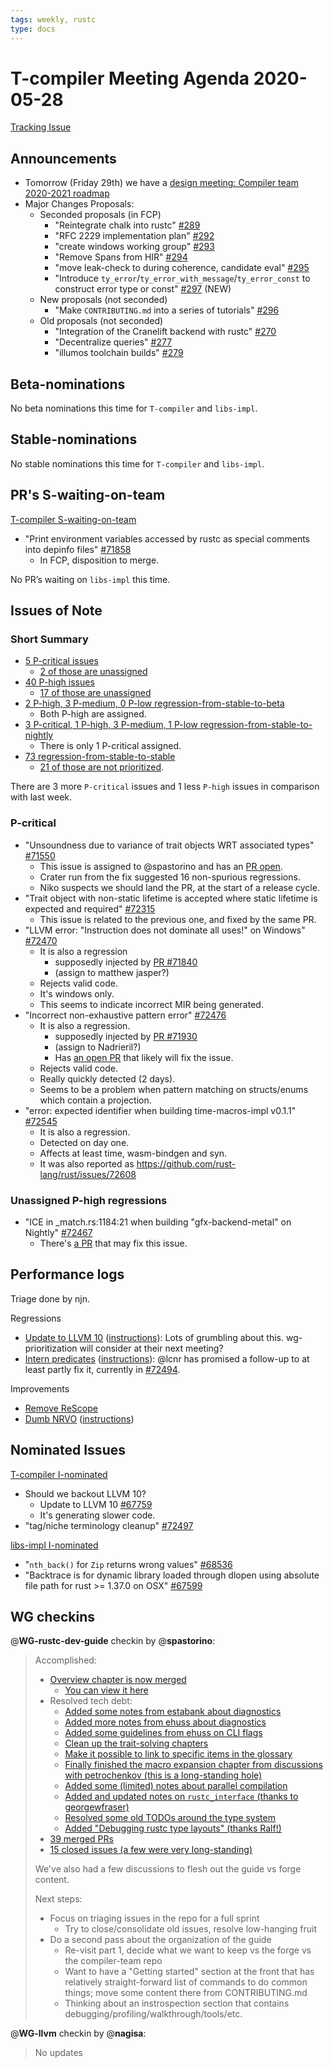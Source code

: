 ```yaml
---
tags: weekly, rustc
type: docs
---
```


# T-compiler Meeting Agenda 2020-05-28

[Tracking Issue](https://github.com/rust-lang/rust/issues/54818)

## Announcements

- Tomorrow (Friday 29th) we have a [design meeting: Compiler team 2020-2021 roadmap](https://github.com/rust-lang/compiler-team/issues/287)
- Major Changes Proposals:
  - Seconded proposals (in FCP)
    - "Reintegrate chalk into rustc" [#289](https://github.com/rust-lang/compiler-team/issues/289)
    - "RFC 2229 implementation plan" [#292](https://github.com/rust-lang/compiler-team/issues/292)
    - "create windows working group" [#293](https://github.com/rust-lang/compiler-team/issues/293)
    - "Remove Spans from HIR" [#294](https://github.com/rust-lang/compiler-team/issues/294)
    - "move leak-check to during coherence, candidate eval" [#295](https://github.com/rust-lang/compiler-team/issues/295)
    - "Introduce `ty_error`/`ty_error_with_message`/`ty_error_const` to construct error type or const" [#297](https://github.com/rust-lang/compiler-team/issues/297) (NEW)
  - New proposals (not seconded)
    - "Make `CONTRIBUTING.md` into a series of tutorials" [#296](https://github.com/rust-lang/compiler-team/issues/296)
  - Old proposals (not seconded)
    - "Integration of the Cranelift backend with rustc" [#270](https://github.com/rust-lang/compiler-team/issues/270)
    - "Decentralize queries" [#277](https://github.com/rust-lang/compiler-team/issues/277)
    - "illumos toolchain builds" [#279](https://github.com/rust-lang/compiler-team/issues/279)

## Beta-nominations

No beta nominations this time for `T-compiler` and `libs-impl`.

## Stable-nominations

No stable nominations this time for `T-compiler` and `libs-impl`.

## PR's S-waiting-on-team

[T-compiler S-waiting-on-team](https://github.com/rust-lang/rust/pulls?utf8=%E2%9C%93&q=is%3Aopen+label%3AS-waiting-on-team+label%3AT-compiler)

- "Print environment variables accessed by rustc as special comments into depinfo files" [#71858](https://github.com/rust-lang/rust/pull/71858)
  - In FCP, disposition to merge.

No PR’s waiting on `libs-impl` this time.

## Issues of Note

### Short Summary

- [5 P-critical issues](https://github.com/rust-lang/rust/issues?utf8=%E2%9C%93&q=is%3Aopen+is%3Aissue+label%3AT-compiler+label%3AP-critical+)
  - [2 of those are unassigned](https://github.com/rust-lang/rust/issues?utf8=%E2%9C%93&q=is%3Aopen+is%3Aissue+label%3AT-compiler+label%3AP-critical+no%3Aassignee)
- [40 P-high issues](https://github.com/rust-lang/rust/issues?utf8=%E2%9C%93&q=is%3Aopen+is%3Aissue+label%3AT-compiler+label%3AP-high+)
  - [17 of those are unassigned](https://github.com/rust-lang/rust/issues?utf8=%E2%9C%93&q=is%3Aopen+is%3Aissue+label%3AT-compiler+label%3AP-high+no%3Aassignee)
- [2 P-high, 3 P-medium, 0 P-low regression-from-stable-to-beta](https://github.com/rust-lang/rust/labels/regression-from-stable-to-beta)
  - Both P-high are assigned.
- [3 P-critical, 1 P-high, 3 P-medium, 1 P-low regression-from-stable-to-nightly](https://github.com/rust-lang/rust/labels/regression-from-stable-to-nightly)
  - There is only 1 P-critical assigned.
- [73 regression-from-stable-to-stable](https://github.com/rust-lang/rust/labels/regression-from-stable-to-stable)
  - [21 of those are not prioritized](https://github.com/rust-lang/rust/issues?q=is%3Aopen+label%3Aregression-from-stable-to-stable+-label%3AP-critical+-label%3AP-high+-label%3AP-medium+-label%3AP-low).

There are 3 more `P-critical` issues and 1 less `P-high` issues in comparison with last week.

### P-critical

- "Unsoundness due to variance of trait objects WRT associated types" [#71550](https://github.com/rust-lang/rust/issues/71550)
  - This issue is assigned to @spastorino and has an [PR open](https://github.com/rust-lang/rust/pull/71896).
  - Crater run from the fix suggested 16 non-spurious regressions.
  - Niko suspects we should land the PR, at the start of a release cycle.
- "Trait object with non-static lifetime is accepted where static lifetime is expected and required" [#72315](https://github.com/rust-lang/rust/issues/72315)
  - This issue is related to the previous one, and fixed by the same PR.
- "LLVM error: "Instruction does not dominate all uses!" on Windows" [#72470](https://github.com/rust-lang/rust/issues/72470)
  - It is also a regression
    - supposedly injected by [PR #71840](https://github.com/rust-lang/rust/pull/71840)
    - (assign to matthew jasper?)
  - Rejects valid code.
  - It's windows only.
  - This seems to indicate incorrect MIR being generated.
- "Incorrect non-exhaustive pattern error" [#72476](https://github.com/rust-lang/rust/issues/72476)
  - It is also a regression.
    - supposedly injected by [PR #71930](https://github.com/rust-lang/rust/pull/71930)
    - (assign to Nadrieril?)
    - Has [an open PR](https://github.com/rust-lang/rust/pull/72506) that likely will fix the issue.
  - Rejects valid code.
  - Really quickly detected (2 days).
  - Seems to be a problem when pattern matching on structs/enums which contain a projection.
- "error: expected identifier when building time-macros-impl v0.1.1" [#72545](https://github.com/rust-lang/rust/issues/72545)
  - It is also a regression.
  - Detected on day one.
  - Affects at least time, wasm-bindgen and syn.
  - It was also reported as https://github.com/rust-lang/rust/issues/72608

### Unassigned P-high regressions

- "ICE in \_match.rs:1184:21 when building "gfx-backend-metal" on Nightly" [#72467](https://github.com/rust-lang/rust/issues/72467)
  - There's [a PR](https://github.com/rust-lang/rust/pull/72506) that may fix this issue.

## Performance logs

Triage done by njn.

Regressions

- [Update to LLVM 10](https://github.com/rust-lang/rust/pull/67759) ([instructions](https://perf.rust-lang.org/compare.html?start=0aa6751c19d3ba80df5b0b02c00bf44e13c97e80&end=82911b3bba76e73afe2881b732fe6b0edb35d5d3&stat=instructions:u)):
  Lots of grumbling about this. wg-prioritization will consider at their next meeting?
- [Intern predicates](https://github.com/rust-lang/rust/pull/72055) ([instructions](https://perf.rust-lang.org/compare.html?start=9310e3bd4f425f84fc27878ebf2bda1f30935a63&end=d9417b385145af1cabd0be8a95c65075d2fc30ff&stat=instructions:u)):
  @lcnr has promised a follow-up to at least partly fix it, currently in
  [#72494](https://github.com/rust-lang/rust/pull/72494).

Improvements

- [Remove ReScope](https://github.com/rust-lang/rust/pull/72362 "[instructions](https://perf.rust-lang.org/compare.html?start=3137f8e2d141d7d7c65040a718a9193f50e1282e&end=52b605c8cb2f730e607de0777a694cd1b9bb3e15&stat=instructions:u")
- [Dumb NRVO](https://github.com/rust-lang/rust/pull/72205) ([instructions](https://perf.rust-lang.org/compare.html?start=963bf528292d8f97104515e32908e30c2467b6a8&end=7f79e98c0356642db62e5113327e436c951e843d&stat=instructions:u))

## Nominated Issues

[T-compiler I-nominated](https://github.com/rust-lang/rust/issues?q=is%3Aopen+label%3AI-nominated+label%3AT-compiler)

- Should we backout LLVM 10?
  - Update to LLVM 10 [#67759](https://github.com/rust-lang/rust/pull/67759)
  - It's generating slower code.
- "tag/niche terminology cleanup" [#72497](https://github.com/rust-lang/rust/pull/72497)

[libs-impl I-nominated](https://github.com/rust-lang/rust/issues?q=is%3Aopen+label%3AI-nominated+label%3Alibs-impl)

- "`nth_back()` for `Zip` returns wrong values" [#68536](https://github.com/rust-lang/rust/issues/68536)
- "Backtrace is <unknown> for dynamic library loaded through dlopen using absolute file path for rust >= 1.37.0 on OSX" [#67599](https://github.com/rust-lang/rust/issues/67599)

## WG checkins

@**WG-rustc-dev-guide** checkin by @**spastorino**:

> Accomplished:
>
> - [Overview chapter is now merged](https://github.com/rust-lang/rustc-dev-guide/pull/633)
>   - [You can view it here](https://rustc-dev-guide.rust-lang.org/overview.html)
> - Resolved tech debt:
>   - [Added some notes from estabank about diagnostics](https://github.com/rust-lang/rustc-dev-guide/pull/524)
>   - [Added more notes from ehuss about diagnostics](https://github.com/rust-lang/rustc-dev-guide/pull/716)
>   - [Added some guidelines from ehuss on CLI flags](https://github.com/rust-lang/rustc-dev-guide/pull/717)
>   - [Clean up the trait-solving chapters](https://github.com/rust-lang/rustc-dev-guide/pull/679)
>   - [Make it possible to link to specific items in the glossary](https://github.com/rust-lang/rustc-dev-guide/pull/662)
>   - [Finally finished the macro expansion chapter from discussions with petrochenkov (this is a long-standing hole)](https://github.com/rust-lang/rustc-dev-guide/pull/683)
>   - [Added some (limited) notes about parallel compilation](https://github.com/rust-lang/rustc-dev-guide/pull/695)
>   - [Added and updated notes on `rustc_interface` (thanks to georgewfraser)](https://rustc-dev-guide.rust-lang.org/rustc-driver.html)
>   - [Resolved some old TODOs around the type system](https://github.com/rust-lang/rustc-dev-guide/pull/697)
>   - [Added "Debugging rustc type layouts" (thanks Ralf!)](https://github.com/rust-lang/rustc-dev-guide/pull/720)
> - [39 merged PRs](https://github.com/rust-lang/rustc-dev-guide/pulls?page=1&q=is%3Aclosed+closed%3A%3E2020-04-08)
> - [15 closed issues (a few were very long-standing)](https://github.com/rust-lang/rustc-dev-guide/issues?q=is%3Aissue+is%3Aclosed+closed%3A%3E2020-04-08+)
>
> We've also had a few discussions to flesh out the guide vs forge content.
>
> Next steps:
>
> - Focus on triaging issues in the repo for a full sprint
>   - Try to close/consolidate old issues, resolve low-hanging fruit
> - Do a second pass about the organization of the guide
>   - Re-visit part 1, decide what we want to keep vs the forge vs the compiler-team repo
>   - Want to have a "Getting started" section at the front that has relatively straight-forward list of commands to do common things; move some content there from CONTRIBUTING.md
>   - Thinking about an instrospection section that contains debugging/profiling/walkthrough/tools/etc.

@**WG-llvm** checkin by @**nagisa**:

> No updates
